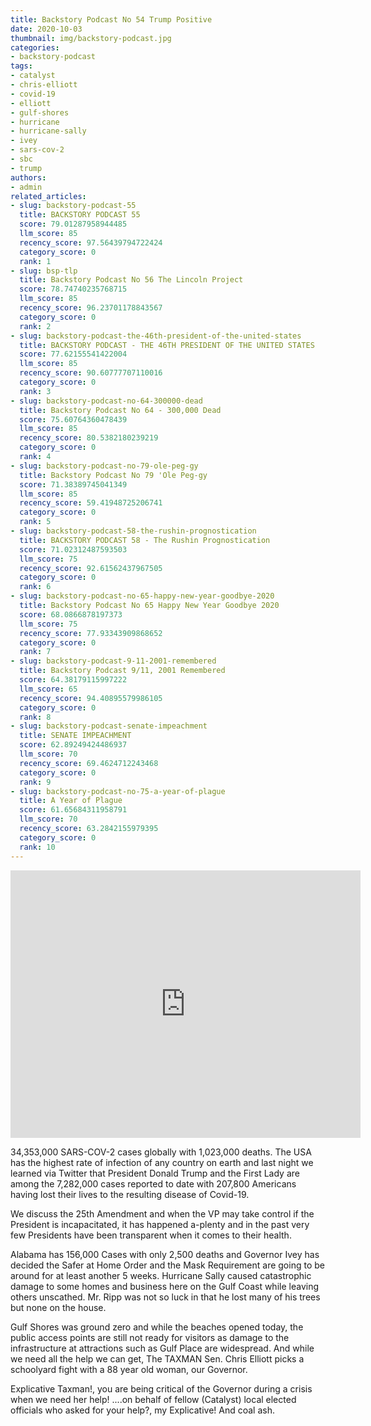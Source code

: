 ```yaml
---
title: Backstory Podcast No 54 Trump Positive
date: 2020-10-03
thumbnail: img/backstory-podcast.jpg
categories:
- backstory-podcast
tags:
- catalyst
- chris-elliott
- covid-19
- elliott
- gulf-shores
- hurricane
- hurricane-sally
- ivey
- sars-cov-2
- sbc
- trump
authors:
- admin
related_articles:
- slug: backstory-podcast-55
  title: BACKSTORY PODCAST 55
  score: 79.01287958944485
  llm_score: 85
  recency_score: 97.56439794722424
  category_score: 0
  rank: 1
- slug: bsp-tlp
  title: Backstory Podcast No 56 The Lincoln Project
  score: 78.74740235768715
  llm_score: 85
  recency_score: 96.23701178843567
  category_score: 0
  rank: 2
- slug: backstory-podcast-the-46th-president-of-the-united-states
  title: BACKSTORY PODCAST - THE 46TH PRESIDENT OF THE UNITED STATES
  score: 77.62155541422004
  llm_score: 85
  recency_score: 90.60777707110016
  category_score: 0
  rank: 3
- slug: backstory-podcast-no-64-300000-dead
  title: Backstory Podcast No 64 - 300,000 Dead
  score: 75.60764360478439
  llm_score: 85
  recency_score: 80.5382180239219
  category_score: 0
  rank: 4
- slug: backstory-podcast-no-79-ole-peg-gy
  title: Backstory Podcast No 79 'Ole Peg-gy
  score: 71.38389745041349
  llm_score: 85
  recency_score: 59.41948725206741
  category_score: 0
  rank: 5
- slug: backstory-podcast-58-the-rushin-prognostication
  title: BACKSTORY PODCAST 58 - The Rushin Prognostication
  score: 71.02312487593503
  llm_score: 75
  recency_score: 92.61562437967505
  category_score: 0
  rank: 6
- slug: backstory-podcast-no-65-happy-new-year-goodbye-2020
  title: Backstory Podcast No 65 Happy New Year Goodbye 2020
  score: 68.0866878197373
  llm_score: 75
  recency_score: 77.93343909868652
  category_score: 0
  rank: 7
- slug: backstory-podcast-9-11-2001-remembered
  title: Backstory Podcast 9/11, 2001 Remembered
  score: 64.38179115997222
  llm_score: 65
  recency_score: 94.40895579986105
  category_score: 0
  rank: 8
- slug: backstory-podcast-senate-impeachment
  title: SENATE IMPEACHMENT
  score: 62.89249424486937
  llm_score: 70
  recency_score: 69.4624712243468
  category_score: 0
  rank: 9
- slug: backstory-podcast-no-75-a-year-of-plague
  title: A Year of Plague
  score: 61.65684311958791
  llm_score: 70
  recency_score: 63.2842155979395
  category_score: 0
  rank: 10
---
```

<iframe src="https://www.facebook.com/plugins/video.php?height=313&amp;href=https%3A%2F%2Fwww.facebook.com%2FBackstoryPodcast%2Fvideos%2F265996207915089%2F&amp;show_text=true&amp;width=560" width="560" height="428" style="border:none;overflow:hidden" scrolling="no" frameborder="0" allowtransparency="true" allow="encrypted-media" allowfullscreen="true"></iframe>

34,353,000 SARS-COV-2 cases globally with 1,023,000 deaths. The USA has the highest rate of infection of any country on earth and last night we learned via Twitter that President Donald Trump and the First Lady are among the 7,282,000 cases reported to date with 207,800 Americans having lost their lives to the resulting disease of Covid-19.

We discuss the 25th Amendment and when the VP may take control if the President is incapacitated, it has happened a-plenty and in the past very few Presidents have been transparent when it comes to their health.

Alabama has 156,000 Cases with only 2,500 deaths and Governor Ivey has decided the Safer at Home Order and the Mask Requirement are going to be around for at least another 5 weeks. Hurricane Sally caused catastrophic damage to some homes and business here on the Gulf Coast while leaving others unscathed. Mr. Ripp was not so luck in that he lost many of his trees but none on the house.

Gulf Shores was ground zero and while the beaches opened today, the public access points are still not ready for visitors as damage to the infrastructure at attractions such as Gulf Place are widespread. And while we need all the help we can get, The TAXMAN Sen. Chris Elliott picks a schoolyard fight with a 88 year old woman, our Governor.

Explicative Taxman!, you are being critical of the Governor during a crisis when we need her help! ....on behalf of fellow (Catalyst) local elected officials who asked for your help?, my Explicative! And coal ash.
